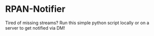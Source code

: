 # RPAN-Notifier
Tired of missing streams? Run this simple python script locally or on a server to get notified via DM!
